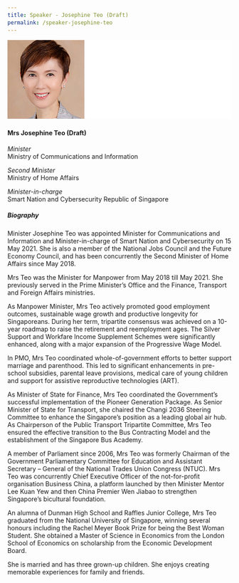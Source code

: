 ```yaml
---
title: Speaker - Josephine Teo (Draft)
permalink: /speaker-josephine-teo
---
```

![Josephine-Teo](/images/speakers/Josephine-Teo.jpg)

#### **Mrs Josephine Teo (Draft)**

*Minister*  
Ministry of Communications and Information

*Second Minister*  
Ministry of Home Affairs

*Minister-in-charge*  
Smart Nation and Cybersecurity Republic of Singapore

##### **Biography**

Minister Josephine Teo was appointed Minister for Communications and Information and Minister-in-charge of Smart Nation and Cybersecurity on 15 May 2021. She is also a member of the National Jobs Council and the Future Economy Council, and has been concurrently the Second Minister of Home Affairs since May 2018.

Mrs Teo was the Minister for Manpower from May 2018 till May 2021. She previously served in the Prime Minister’s Office and the Finance, Transport and Foreign Affairs ministries.

As Manpower Minister, Mrs Teo actively promoted good employment outcomes, sustainable wage growth and productive longevity for Singaporeans. During her
term, tripartite consensus was achieved on a 10-year roadmap to raise the retirement and reemployment ages. The Silver Support and Workfare Income Supplement Schemes were significantly enhanced, along with a major expansion of the Progressive Wage Model.

In PMO, Mrs Teo coordinated whole-of-government efforts to better support marriage and parenthood. This led to significant enhancements in pre-school
subsidies, parental leave provisions, medical care of young children and support for assistive reproductive technologies (ART).

As Minister of State for Finance, Mrs Teo coordinated the Government’s successful implementation of the Pioneer Generation Package. As Senior Minister of State for Transport, she chaired the Changi 2036 Steering Committee to enhance the Singapore’s position as a leading global air hub. As Chairperson of the Public Transport Tripartite Committee, Mrs Teo ensured the effective transition to the Bus Contracting Model and the establishment of the Singapore Bus Academy.

A member of Parliament since 2006, Mrs Teo was formerly Chairman of the Government Parliamentary Committee for Education and Assistant Secretary –
General of the National Trades Union Congress (NTUC). Mrs Teo was concurrently Chief Executive Officer of the not-for-profit organisation Business China, a platform launched by then Minister Mentor Lee Kuan Yew and then China Premier Wen Jiabao to strengthen Singapore’s bicultural foundation.

An alumna of Dunman High School and Raffles Junior College, Mrs Teo graduated from the National University of Singapore, winning several honours including the Rachel Meyer Book Prize for being the Best Woman Student. She obtained a Master of Science in Economics from the London School of Economics on scholarship from the Economic Development Board.

She is married and has three grown-up children. She enjoys creating memorable experiences for family and friends.